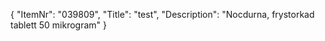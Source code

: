 {
  "ItemNr": "039809",
  "Title": "test",
  "Description": "Nocdurna, frystorkad tablett 50 mikrogram"
}